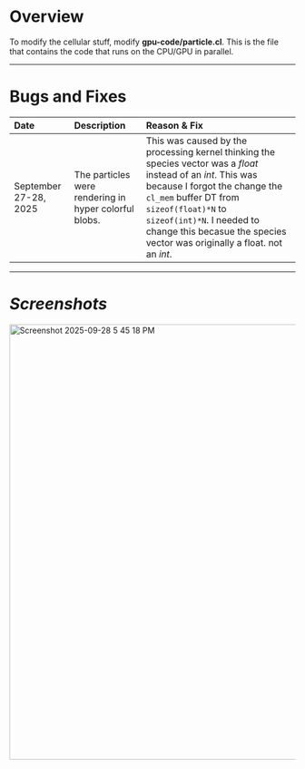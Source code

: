 # **Overview**

To modify the cellular stuff, modify **gpu-code/particle.cl**. This is the file  
that contains the code that runs on the CPU/GPU in parallel.

***

# **Bugs and Fixes**

| Date               | Description                                           | Reason & Fix                                                                                                    |
|:-------------------|:------------------------------------------------------|:----------------------------------------------------------------------------------------------------------------|
| September 27-28, 2025 | The particles were rendering in hyper colorful blobs. | This was caused by the processing kernel thinking the species vector was a *float* instead of an *int*. This was because I forgot the change the `cl_mem` buffer DT from `sizeof(float)*N` to `sizeof(int)*N`. I needed to change this becasue the species vector was originally a float. not an *int*.|

***

# ***Screenshots***
<img width="1366" height="768" alt="Screenshot 2025-09-28 5 45 18 PM" src="https://github.com/user-attachments/assets/592072fd-ddc2-4468-a06d-3806098d7828" />

